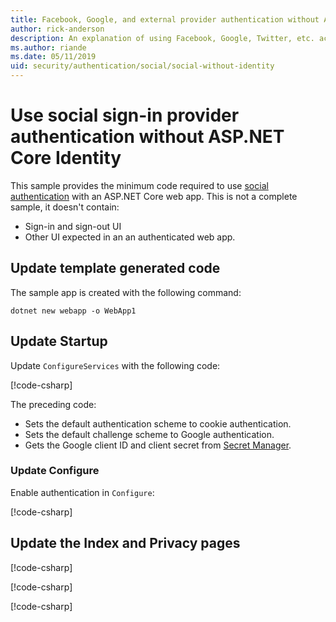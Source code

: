 ```yaml
---
title: Facebook, Google, and external provider authentication without ASP.NET Core Identity
author: rick-anderson
description: An explanation of using Facebook, Google, Twitter, etc. account user authentication without ASP.NET Core Identity.
ms.author: riande
ms.date: 05/11/2019
uid: security/authentication/social/social-without-identity
---
```

# Use social sign-in provider authentication without ASP.NET Core Identity

This sample provides the minimum code required to use [social authentication](xref:security/authentication/social/index) with an ASP.NET Core web app. This is not a complete sample, it doesn't contain:

* Sign-in and sign-out UI
* Other UI expected in an an authenticated web app.

## Update template generated code

The sample app is created with the following command:

```cli
dotnet new webapp -o WebApp1
```

## Update Startup

Update `ConfigureServices` with the following code:

[!code-csharp[](social-without-identity/sample/Startup.cs?name=snippet1)]

The preceding code:

* Sets the default authentication scheme to cookie authentication.
* Sets the default challenge scheme to Google authentication.
* Gets the Google client ID and client secret from [Secret Manager](xref:security/app-secrets).

### Update Configure

Enable authentication in `Configure`:

[!code-csharp[](social-without-identity/sample/Startup.cs?name=snippet2&highlight=17)]

## Update the Index and Privacy pages

[!code-csharp[](social-without-identity/sample/Pages/Index.cshtml.cs?highlight=10-16)]

[!code-csharp[](social-without-identity/sample/Pages/Index.cshtml.cs?highlight=18-22)]

[!code-csharp[](social-without-identity/sample/Pages/Privacy.cshtml.cs?highlight=6)]

